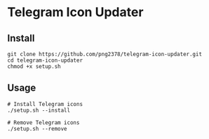 # Telegram Icon Updater

## Install
```shell
git clone https://github.com/png2378/telegram-icon-updater.git
cd telegram-icon-updater
chmod +x setup.sh
```

## Usage
```shell
# Install Telegram icons
./setup.sh --install

# Remove Telegram icons
./setup.sh --remove
```
